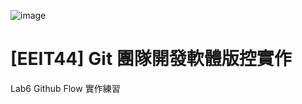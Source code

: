 ![image](https://user-images.githubusercontent.com/1982325/172412414-1e4d9236-7492-48a8-8138-7b11119dadcc.png)

# [EEIT44] Git 團隊開發軟體版控實作 
Lab6 Github Flow 實作練習
